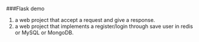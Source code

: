 ###Flask demo
1. a web project that accept a request and give a response.
2. a web project that implements a register/login through save user in redis or MySQL or MongoDB.
